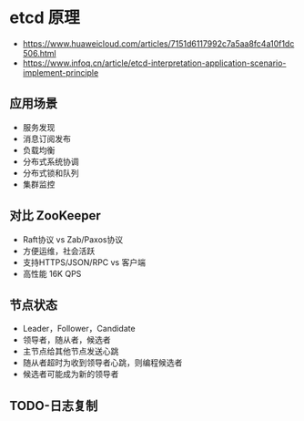 # etcd 原理
- https://www.huaweicloud.com/articles/7151d6117992c7a5aa8fc4a10f1dc506.html
- https://www.infoq.cn/article/etcd-interpretation-application-scenario-implement-principle

## 应用场景
- 服务发现
- 消息订阅发布
- 负载均衡
- 分布式系统协调
- 分布式锁和队列
- 集群监控

## 对比 ZooKeeper
- Raft协议 vs Zab/Paxos协议
- 方便运维，社会活跃
- 支持HTTPS/JSON/RPC vs 客户端
- 高性能 16K QPS

## 节点状态
- Leader，Follower，Candidate
- 领导者，随从者，候选者
- 主节点给其他节点发送心跳
- 随从者超时为收到领导者心跳，则编程候选者
- 候选者可能成为新的领导者

## TODO-日志复制
